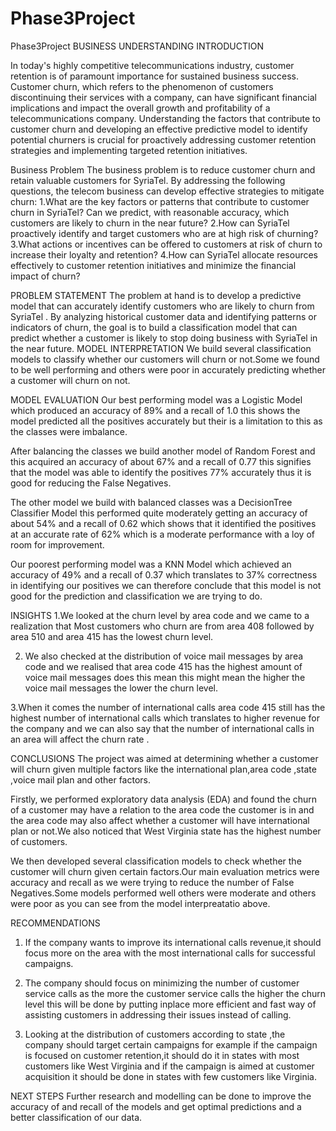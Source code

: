 # Phase3Project
Phase3Project
BUSINESS UNDERSTANDING
INTRODUCTION

In today's highly competitive telecommunications industry, customer retention is of paramount importance for sustained business success. Customer churn, which refers to the phenomenon of customers discontinuing their services with a company, can have significant financial implications and impact the overall growth and profitability of a telecommunications company. Understanding the factors that contribute to customer churn and developing an effective predictive model to identify potential churners is crucial for proactively addressing customer retention strategies and implementing targeted retention initiatives. 



Business Problem
The business problem is to reduce customer churn and retain valuable customers for SyriaTel. By addressing the following questions, the telecom business can develop effective strategies to mitigate churn:
1.What are the key factors or patterns that contribute to customer churn in SyriaTel? Can we predict, with reasonable accuracy, which customers are likely to churn in the near future?
2.How can SyriaTel proactively identify and target customers who are at high risk of churning?
3.What actions or incentives can be offered to customers at risk of churn to increase their loyalty and retention?
4.How can SyriaTel allocate resources effectively to customer retention initiatives and minimize the financial impact of churn?


PROBLEM STATEMENT
The problem at hand is to develop a predictive model that can accurately identify customers who are likely to churn from SyriaTel . By analyzing historical customer data and identifying patterns or indicators of churn, the goal is to build a classification model that can predict whether a customer is likely to stop doing business with SyriaTel in the near future.
MODEL INTERPRETATION
We build several classification models to classify whether our customers will churn or not.Some we found to be well performing and others were poor in accurately predicting whether a customer will churn on not.
 
MODEL EVALUATION
Our best performing model was a Logistic Model which produced an accuracy of 89% and a recall of 1.0 this shows the model predicted all the positives accurately but their is a limitation to this as the classes were imbalance.


After balancing the classes we build another model of Random Forest and this acquired an accuracy of about 67% and a recall of 0.77 this signifies that the model was able to identify the positives  77% accurately thus it is good for reducing the False Negatives.


The  other model we build with balanced classes was a DecisionTree Classifier Model this performed quite moderately getting an accuracy of about 54% and a recall of 0.62 which shows that it identified the positives at an accurate rate of 62% which is a moderate performance with a loy of room for improvement.


Our poorest performing model was a KNN Model which achieved an accuracy of  49%  and a recall of 0.37 which translates to 37% correctness in identifying our positives we can therefore conclude that this model is not good for the prediction and classification we are trying to do.


INSIGHTS
1.We looked at the churn level by area code and we came to a realization that Most customers who churn are from area 408 followed by area 510 and area 415 has the lowest churn level.
 
2. We also checked at the distribution of voice mail  messages by area code and we realised that area code 415 has the highest amount of voice mail messages does this mean this might mean the higher the voice mail messages the lower the churn level.


3.When it comes the number of international calls area code 415 still has the highest number of international calls which translates to higher revenue for the company and we can also say that the number of international calls in an area will affect the churn rate .






CONCLUSIONS
The project was aimed at determining whether a customer will churn given multiple factors like the international plan,area code ,state ,voice mail plan and other factors.


Firstly, we performed exploratory data analysis (EDA) and found the churn of a customer may have a relation to the area code the customer is in and the area code may also affect whether a customer will have international plan or not.We also noticed that West Virginia state has the highest number of customers.


We then developed several classification models to check whether the customer will churn given certain factors.Our main evaluation metrics were accuracy and recall as we were trying to reduce the number of False Negatives.Some models performed well others were moderate and others were poor as you can see from the model interpreatatio above.




RECOMMENDATIONS 


1. If the company wants to improve its international calls revenue,it should focus more on the area with the most international calls for successful campaigns.


2. The company should focus on minimizing the number of customer service calls  as the more the customer service calls the higher the churn level this will be done by putting inplace more efficient and fast way of assisting customers in addressing their issues instead of calling.
 
3. Looking at the distribution of customers according to state ,the company should target certain campaigns for example if the campaign is focused on customer retention,it should do it in states with most customers like West Virginia and if the campaign is aimed at customer acquisition it should be done in states with few customers like Virginia.


NEXT STEPS
Further research and modelling can be done to improve the accuracy of and recall of the models and get optimal predictions and a better classification of our data.

